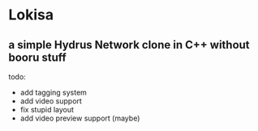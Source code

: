 # Lokisa
## a simple Hydrus Network clone in C++ without booru stuff

todo:
* add tagging system
* add video support
* fix stupid layout
* add video preview support (maybe)
